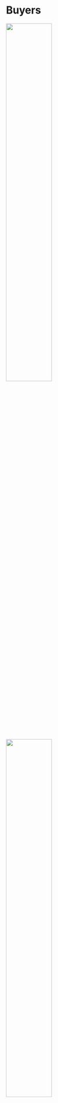 # Buyers



<img src="https://user-images.githubusercontent.com/14277702/121088237-1695ec00-c7ee-11eb-9aed-f9e5a7a0c774.jpg" width="50%" height="50%"> 
<img src="https://user-images.githubusercontent.com/14277702/121088241-172e8280-c7ee-11eb-8c0f-3932fb6f1598.jpg" width="50%" height="50%"> 
<img src="https://user-images.githubusercontent.com/14277702/121088243-185faf80-c7ee-11eb-8db8-e6161487adf0.jpg" width="50%" height="50%"> 
